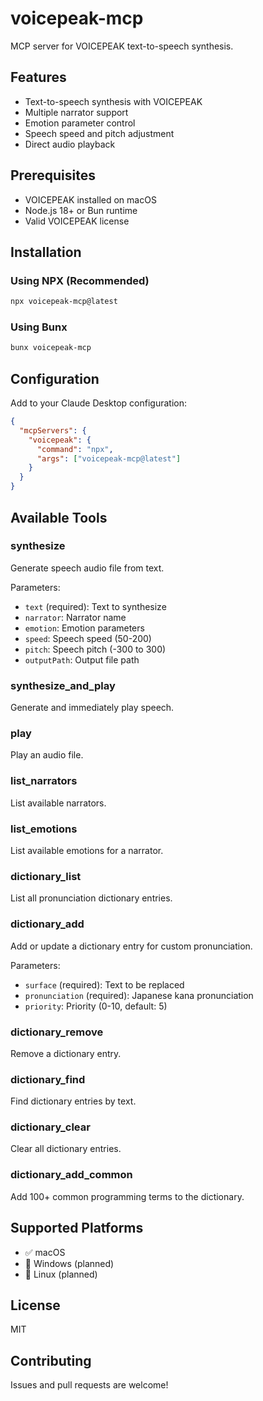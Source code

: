 # voicepeak-mcp

MCP server for VOICEPEAK text-to-speech synthesis.

## Features

- Text-to-speech synthesis with VOICEPEAK
- Multiple narrator support
- Emotion parameter control
- Speech speed and pitch adjustment
- Direct audio playback

## Prerequisites

- VOICEPEAK installed on macOS
- Node.js 18+ or Bun runtime
- Valid VOICEPEAK license

## Installation

### Using NPX (Recommended)
```bash
npx voicepeak-mcp@latest
```

### Using Bunx
```bash
bunx voicepeak-mcp
```

## Configuration

Add to your Claude Desktop configuration:

```json
{
  "mcpServers": {
    "voicepeak": {
      "command": "npx",
      "args": ["voicepeak-mcp@latest"]
    }
  }
}
```

## Available Tools

### synthesize
Generate speech audio file from text.

Parameters:
- `text` (required): Text to synthesize
- `narrator`: Narrator name
- `emotion`: Emotion parameters
- `speed`: Speech speed (50-200)
- `pitch`: Speech pitch (-300 to 300)
- `outputPath`: Output file path

### synthesize_and_play
Generate and immediately play speech.

### play
Play an audio file.

### list_narrators
List available narrators.

### list_emotions
List available emotions for a narrator.

### dictionary_list
List all pronunciation dictionary entries.

### dictionary_add
Add or update a dictionary entry for custom pronunciation.

Parameters:
- `surface` (required): Text to be replaced
- `pronunciation` (required): Japanese kana pronunciation
- `priority`: Priority (0-10, default: 5)

### dictionary_remove
Remove a dictionary entry.

### dictionary_find
Find dictionary entries by text.

### dictionary_clear
Clear all dictionary entries.

### dictionary_add_common
Add 100+ common programming terms to the dictionary.

## Supported Platforms

- ✅ macOS
- 🚧 Windows (planned)
- 🚧 Linux (planned)

## License

MIT

## Contributing

Issues and pull requests are welcome!
